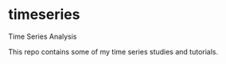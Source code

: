 # timeseries
Time Series Analysis

This repo contains some of my time series studies and tutorials.
